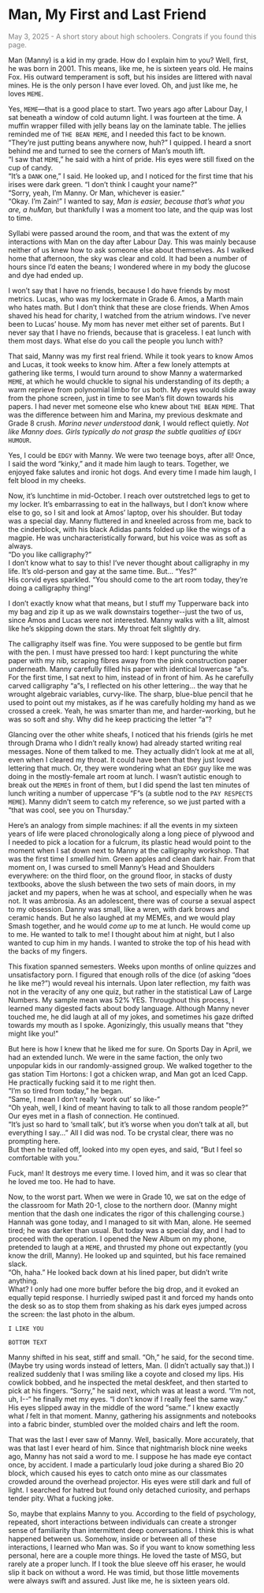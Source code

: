 # Man, My First and Last Friend
<span style="color:gray"> May 3, 2025 - A short story about high schoolers. Congrats if you found this page. </span>

Man (Manny) is a kid in my grade. How do I explain him to you? Well, first, he was born in 2001. This means, like me, he is sixteen years old. He mains Fox. His outward temperament is soft, but his insides are littered with naval mines. He is the only person I have ever loved. Oh, and just like me, he loves `MEME`. 

Yes, `MEME`—that is a good place to start. Two years ago after Labour Day, I sat beneath a window of cold autumn light. I was fourteen at the time. A muffin wrapper filled with jelly beans lay on the laminate table. The jellies reminded me of `THE BEAN MEME`, and I needed this fact to be known.<br>
<span class="indent">“They’re just putting beans anywhere now, huh?” I quipped. I heard a snort behind me and turned to see the corners of Man’s mouth lift.<br>
<span class="indent">“I saw that `MEME`,” he said with a hint of pride. His eyes were still fixed on the cup of candy.<br>
<span class="indent">“It’s a `DANK` one,” I said. He looked up, and I noticed for the first time that his irises were dark green. “I don’t think I caught your name?” <br>
<span class="indent">“Sorry, yeah, I’m Manny. Or Man, whichever is easier.” <br>
<span class="indent">“Okay. I’m Zain!” I wanted to say, *Man is easier, because that’s what you are, a huMan,* but thankfully I was a moment too late, and the quip was lost to time. 

Syllabi were passed around the room, and that was the extent of my interactions with Man on the day after Labour Day. This was mainly because neither of us knew how to ask someone else about themselves. As I walked home that afternoon, the sky was clear and cold. It had been a number of hours since I’d eaten the beans; I wondered where in my body the glucose and dye had ended up. 

I won’t say that I have no friends, because I do have friends by most metrics. Lucas, who was my lockermate in Grade 6. Amos, a Marth main who hates math. But I don’t think that these are close friends. When Amos shaved his head for charity, I watched from the atrium windows. I’ve never been to Lucas’ house. My mom has never met either set of parents. But I never say that I have no friends, because that is graceless. I eat lunch with them most days. What else do you call the people you lunch with? 

That said, Manny was my first real friend. While it took years to know Amos and Lucas, it took weeks to know him. After a few lonely attempts at gathering like terms, I would turn around to show Manny a watermarked `MEME`, at which he would chuckle to signal his understanding of its depth; a warm reprieve from polynomial limbo for us both. My eyes would slide away from the phone screen, just in time to see Man’s flit down towards his papers. I had never met someone else who knew about `THE BEAN MEME`. That was the difference between him and Marina, my previous deskmate and Grade 8 crush. *Marina never understood dank,* I would reflect quietly. *Not like Manny does. Girls typically do not grasp the subtle qualities of* `EDGY HUMOUR`.

Yes, I could be `EDGY` with Manny. We were two teenage boys, after all! Once, I said the word “kinky,” and it made him laugh to tears. Together, we enjoyed fake salutes and ironic hot dogs. And every time I made him laugh, I felt blood in my cheeks. 

Now, it’s lunchtime in mid-October. I reach over outstretched legs to get to my locker. It’s embarrassing to eat in the hallways, but I don’t know where else to go, so I sit and look at Amos’ laptop, over his shoulder. But today was a special day. Manny fluttered in and kneeled across from me, back to the cinderblock, with his black Adidas pants folded up like the wings of a magpie. He was uncharacteristically forward, but his voice was as soft as always.<br>
<span class="indent">“Do you like calligraphy?” <br>
<span class="indent">I don’t know what to say to this! I’ve never thought about calligraphy in my life. It’s old-person and gay at the same time. But... “Yes?”<br>
<span class="indent">His corvid eyes sparkled. “You should come to the art room today, they’re doing a calligraphy thing!”

I don’t exactly know what that means, but I stuff my Tupperware back into my bag and zip it up as we walk downstairs together--just the two of us, since Amos and Lucas were not interested. Manny walks with a lilt, almost like he’s skipping down the stars. My throat felt slightly dry. 

The calligraphy itself was fine. You were supposed to be gentle but firm with the pen. I must have pressed too hard: I kept puncturing the white paper with my nib, scraping fibres away from the pink construction paper underneath. Manny carefully filled his paper with identical lowercase “a”s. For the first time, I sat next to him, instead of in front of him. As he carefully carved calligraphy “a”s, I reflected on his other lettering... the way that he wrought algebraic variables, curvy-like. The sharp, blue-blue pencil that he used to point out my mistakes, as if he was carefully holding my hand as we crossed a creek. Yeah, he was smarter than me, and harder-working, but he was so soft and shy. Why did he keep practicing the letter “a”?

Glancing over the other white sheafs, I noticed that his friends (girls he met through Drama who I didn’t really know) had already started writing real messages. None of them talked to me. They actually didn’t look at me at all, even when I cleared my throat. It could have been that they just loved lettering that much. Or, they were wondering what an `EDGY` guy like me was doing in the mostly-female art room at lunch. I wasn’t autistic enough to break out the `MEMES` in front of them, but I did spend the last ten minutes of lunch writing a number of uppercase “F”s (a subtle nod to the `PAY RESPECTS MEME`). Manny didn’t seem to catch my reference, so we just parted with a “that was cool, see you on Thursday.” 

Here’s an analogy from simple machines: if all the events in my sixteen years of life were placed chronologically along a long piece of plywood and I needed to pick a location for a fulcrum, its plastic head would point to the moment when I sat down next to Manny at the calligraphy workshop. That was the first time I *smelled* him. Green apples and clean dark hair. From that moment on, I was cursed to smell Manny’s Head and Shoulders everywhere: on the third floor, on the ground floor, in stacks of dusty textbooks, above the slush between the two sets of main doors, in my jacket and my papers, when he was at school, and especially when he was not. It was ambrosia. As an adolescent, there was of course a sexual aspect to my obsession. Danny was small, like a wren, with dark brows and ceramic hands. But he also laughed at my MEMEs, and we would play Smash together, and he would *come up* to me at lunch. He would come up to me. He wanted to talk to me! I thought about him at night, but I also wanted to cup him in my hands. I wanted to stroke the top of his head with the backs of my fingers.

This fixation spanned semesters. Weeks upon months of online quizzes and unsatisfactory porn. I figured that enough rolls of the dice (of asking “does he like me?”) would reveal his internals. Upon later reflection, my faith was not in the veracity of any one quiz, but rather in the statistical Law of Large Numbers. My sample mean was 52% YES. Throughout this process, I learned many digested facts about body language. Although Manny never touched me, he did laugh at all of my jokes, and sometimes his gaze drifted towards my mouth as I spoke. Agonizingly, this usually means that "they might like you!"

But here is how I knew that he liked me for sure. On Sports Day in April, we had an extended lunch. We were in the same faction, the only two unpopular kids in our randomly-assigned group. We walked together to the gas station Tim Hortons: I got a chicken wrap, and Man got an Iced Capp. He practically fucking said it to me right then.<br>
<span class="indent">“I’m so tired from today,” he began.<br>
<span class="indent">“Same, I mean I don’t really ‘work out’ so like-“<br>
<span class="indent">“Oh yeah, well, I kind of meant having to talk to all those random people?” Our eyes met in a flash of connection. He continued.<br>
<span class="indent">“It’s just so hard to ‘small talk’, but it’s worse when you don’t talk at all, but everything I say...” All I did was nod. To be crystal clear, there was no prompting here. <br>
<span class="indent">But then he trailed off, looked into my open eyes, and said, “But I feel so comfortable with you.”

Fuck, man! It destroys me every time. I loved him, and it was so clear that he loved me too. He had to have.

Now, to the worst part. When we were in Grade 10, we sat on the edge of the classroom for Math 20-1, close to the northern door. (Manny might mention that the dash one indicates the rigor of this challenging course.) Hannah was gone today, and I managed to sit with Man, alone. He seemed tired; he was darker than usual. But today was a special day, and I had to proceed with the operation. I opened the New Album on my phone, pretended to laugh at a `MEME`, and thrusted my phone out expectantly (you know the drill, Manny). He looked up and squinted, but his face remained slack.<br> <span class="indent">“Oh, haha.” He looked back down at his lined paper, but didn’t write anything. <br>
What? I only had one more buffer before the big drop, and it evoked an equally tepid response. I hurriedly swiped past it and forced my hands onto the desk so as to stop them from shaking as his dark eyes jumped across the screen: the last photo in the album.

	I LIKE YOU

	BOTTOM TEXT 

Manny shifted in his seat, stiff and small. “Oh,” he said, for the second time. (Maybe try using words instead of letters, Man. (I didn’t actually say that.)) I realized suddenly that I was smiling like a coyote and closed my lips. His cowlick bobbed, and he inspected the metal deskfeet, and then started to pick at his fingers. “Sorry,” he said next, which was at least a word. “I’m not, uh, I--“ he finally met my eyes. “I don’t know if I really feel the same way.” His eyes slipped away in the middle of the word “same.” I knew exactly what *I* felt in that moment. Manny, gathering his assignments and notebooks into a fabric binder, stumbled over the molded chairs and left the room. 

That was the last I ever saw of Manny. Well, basically. More accurately, that was that last I ever heard of him. Since that nightmarish block nine weeks ago, Manny has not said a word to me. I suppose he has made eye contact once, by accident. I made a particularly loud joke during a shared Bio 20 block, which caused his eyes to catch onto mine as our classmates crowded around the overhead projector. His eyes were still dark and full of light. I searched for hatred but found only detached curiosity, and perhaps tender pity. What a fucking joke. 

So, maybe that explains Manny to you. According to the field of psychology, repeated, short interactions between individuals can create a stronger sense of familiarity than intermittent deep conversations. I think this is what happened between us. Somehow, inside or between all of these interactions, I learned who Man was. So if you want to know something less personal, here are a couple more things. He loved the taste of MSG, but rarely ate a proper lunch. If I took the blue sleeve off his eraser, he would slip it back on without a word. He was timid, but those little movements were always swift and assured. Just like me, he is sixteen years old. 